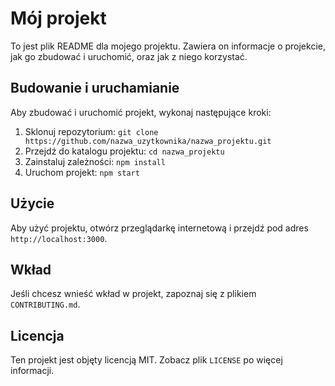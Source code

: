 # Mój projekt

To jest plik README dla mojego projektu. Zawiera on informacje o projekcie, jak go zbudować i uruchomić, oraz jak z niego korzystać.

## Budowanie i uruchamianie

Aby zbudować i uruchomić projekt, wykonaj następujące kroki:

1. Sklonuj repozytorium: `git clone https://github.com/nazwa_uzytkownika/nazwa_projektu.git`
2. Przejdź do katalogu projektu: `cd nazwa_projektu`
3. Zainstaluj zależności: `npm install`
4. Uruchom projekt: `npm start`

## Użycie

Aby użyć projektu, otwórz przeglądarkę internetową i przejdź pod adres `http://localhost:3000`.

## Wkład

Jeśli chcesz wnieść wkład w projekt, zapoznaj się z plikiem `CONTRIBUTING.md`.

## Licencja

Ten projekt jest objęty licencją MIT. Zobacz plik `LICENSE` po więcej informacji.
